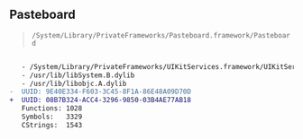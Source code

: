 ## Pasteboard

> `/System/Library/PrivateFrameworks/Pasteboard.framework/Pasteboard`

```diff

   - /System/Library/PrivateFrameworks/UIKitServices.framework/UIKitServices
   - /usr/lib/libSystem.B.dylib
   - /usr/lib/libobjc.A.dylib
-  UUID: 9E40E334-F603-3C45-8F1A-86E48A09D70D
+  UUID: 08B7B324-ACC4-3296-9850-03B4AE77AB18
   Functions: 1028
   Symbols:   3329
   CStrings:  1543

```
